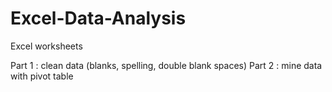# Excel-Data-Analysis
Excel worksheets

Part 1 : clean data (blanks, spelling, double blank spaces)
Part 2 : mine data with pivot table
